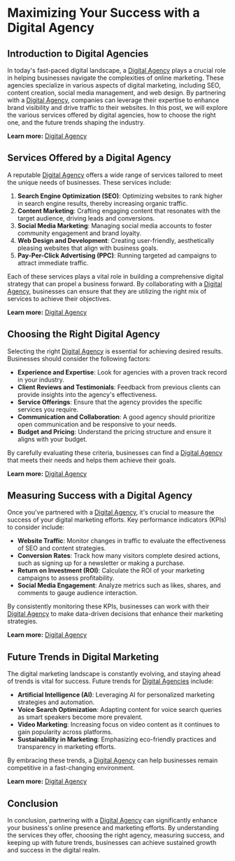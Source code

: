 # Maximizing Your Success with a Digital Agency

## Introduction to Digital Agencies

In today's fast-paced digital landscape, a <a href="gstechhub.com.ng" target="_blank" rel="noopener noreferrer">Digital Agency</a> plays a crucial role in helping businesses navigate the complexities of online marketing. These agencies specialize in various aspects of digital marketing, including SEO, content creation, social media management, and web design. By partnering with a <a href="gstechhub.com.ng" target="_blank" rel="noopener noreferrer">Digital Agency</a>, companies can leverage their expertise to enhance brand visibility and drive traffic to their websites. In this post, we will explore the various services offered by digital agencies, how to choose the right one, and the future trends shaping the industry.

**Learn more:** [Digital Agency](https://gstechhub.com.ng)

## Services Offered by a Digital Agency

A reputable <a href="gstechhub.com.ng" target="_blank" rel="noopener noreferrer">Digital Agency</a> offers a wide range of services tailored to meet the unique needs of businesses. These services include: 

1. **Search Engine Optimization (SEO)**: Optimizing websites to rank higher in search engine results, thereby increasing organic traffic. 
2. **Content Marketing**: Crafting engaging content that resonates with the target audience, driving leads and conversions. 
3. **Social Media Marketing**: Managing social media accounts to foster community engagement and brand loyalty. 
4. **Web Design and Development**: Creating user-friendly, aesthetically pleasing websites that align with business goals. 
5. **Pay-Per-Click Advertising (PPC)**: Running targeted ad campaigns to attract immediate traffic. 

Each of these services plays a vital role in building a comprehensive digital strategy that can propel a business forward. By collaborating with a <a href="gstechhub.com.ng" target="_blank" rel="noopener noreferrer">Digital Agency</a>, businesses can ensure that they are utilizing the right mix of services to achieve their objectives.

**Learn more:** [Digital Agency](https://gstechhub.com.ng)

## Choosing the Right Digital Agency

Selecting the right <a href="gstechhub.com.ng" target="_blank" rel="noopener noreferrer">Digital Agency</a> is essential for achieving desired results. Businesses should consider the following factors: 

- **Experience and Expertise**: Look for agencies with a proven track record in your industry. 
- **Client Reviews and Testimonials**: Feedback from previous clients can provide insights into the agency's effectiveness. 
- **Service Offerings**: Ensure that the agency provides the specific services you require. 
- **Communication and Collaboration**: A good agency should prioritize open communication and be responsive to your needs. 
- **Budget and Pricing**: Understand the pricing structure and ensure it aligns with your budget. 

By carefully evaluating these criteria, businesses can find a <a href="gstechhub.com.ng" target="_blank" rel="noopener noreferrer">Digital Agency</a> that meets their needs and helps them achieve their goals.

**Learn more:** [Digital Agency](https://gstechhub.com.ng)

## Measuring Success with a Digital Agency

Once you've partnered with a <a href="gstechhub.com.ng" target="_blank" rel="noopener noreferrer">Digital Agency</a>, it's crucial to measure the success of your digital marketing efforts. Key performance indicators (KPIs) to consider include: 

- **Website Traffic**: Monitor changes in traffic to evaluate the effectiveness of SEO and content strategies. 
- **Conversion Rates**: Track how many visitors complete desired actions, such as signing up for a newsletter or making a purchase. 
- **Return on Investment (ROI)**: Calculate the ROI of your marketing campaigns to assess profitability. 
- **Social Media Engagement**: Analyze metrics such as likes, shares, and comments to gauge audience interaction. 

By consistently monitoring these KPIs, businesses can work with their <a href="gstechhub.com.ng" target="_blank" rel="noopener noreferrer">Digital Agency</a> to make data-driven decisions that enhance their marketing strategies.

**Learn more:** [Digital Agency](https://gstechhub.com.ng)

## Future Trends in Digital Marketing

The digital marketing landscape is constantly evolving, and staying ahead of trends is vital for success. Future trends for <a href="gstechhub.com.ng" target="_blank" rel="noopener noreferrer">Digital Agencies</a> include: 

- **Artificial Intelligence (AI)**: Leveraging AI for personalized marketing strategies and automation. 
- **Voice Search Optimization**: Adapting content for voice search queries as smart speakers become more prevalent. 
- **Video Marketing**: Increasing focus on video content as it continues to gain popularity across platforms. 
- **Sustainability in Marketing**: Emphasizing eco-friendly practices and transparency in marketing efforts. 

By embracing these trends, a <a href="gstechhub.com.ng" target="_blank" rel="noopener noreferrer">Digital Agency</a> can help businesses remain competitive in a fast-changing environment.

**Learn more:** [Digital Agency](https://gstechhub.com.ng)

## Conclusion

In conclusion, partnering with a <a href="gstechhub.com.ng" target="_blank" rel="noopener noreferrer">Digital Agency</a> can significantly enhance your business's online presence and marketing efforts. By understanding the services they offer, choosing the right agency, measuring success, and keeping up with future trends, businesses can achieve sustained growth and success in the digital realm.
